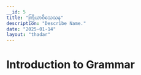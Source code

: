 ```yaml
---
__id: 5
title: "ကြိယာဝိသေသန"
description: "Describe Name."
date: "2025-01-14"
layout: "thadar"
---
```


# Introduction to Grammar